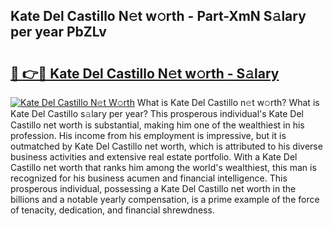 ## Kate Del Castillo N𝚎t w𝚘rth - Part-XmN S𝚊lary per year PbZLv

# <h2><a href="http://gc0akc.nevu.top/?p=Kate+Del+Castillo">🔗 👉🔴 Kate Del Castillo N𝚎t w𝚘rth - S𝚊lary</a></h2>

[![Kate Del Castillo N𝚎t W𝚘rth](https://i.imgur.com/Oavwk0R.jpeg)](http://gc0akc.nevu.top/?p=Kate+Del+Castillo)
What is Kate Del Castillo n𝚎t w𝚘rth? What is Kate Del Castillo s𝚊lary per year?
This prosperous individual's Kate Del Castillo net worth is substantial, making him one of the wealthiest in his profession. His income from his employment is impressive, but it is outmatched by Kate Del Castillo net worth, which is attributed to his diverse business activities and extensive real estate portfolio. With a Kate Del Castillo net worth that ranks him among the world's wealthiest, this man is recognized for his business acumen and financial intelligence. This prosperous individual, possessing a Kate Del Castillo net worth in the billions and a notable yearly compensation, is a prime example of the force of tenacity, dedication, and financial shrewdness.
